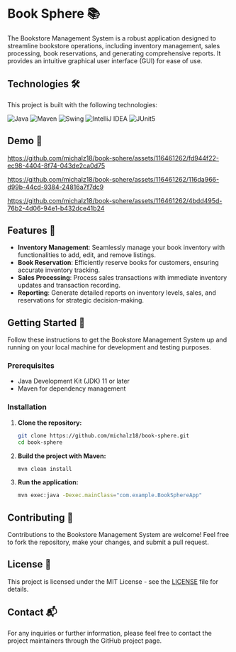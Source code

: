 # Book Sphere 📚

The Bookstore Management System is a robust application designed to streamline bookstore operations, including inventory management, sales processing, book reservations, and generating comprehensive reports. It provides an intuitive graphical user interface (GUI) for ease of use.

## Technologies 🛠️

This project is built with the following technologies:

![Java](https://img.shields.io/badge/-Java-007396?style=flat-square&logo=java&logoColor=white)
![Maven](https://img.shields.io/badge/-Maven-C71A36?style=flat-square&logo=apache-maven&logoColor=white)
![Swing](https://img.shields.io/badge/-Swing-1B5E20?style=flat-square&logo=java&logoColor=white)
![IntelliJ IDEA](https://img.shields.io/badge/-IntelliJ_IDEA-000000.svg?style=flat-square&logo=intellij-idea&logoColor=white)
![JUnit5](https://img.shields.io/badge/-JUnit5-25A162?style=flat-square&logo=junit5&logoColor=white)

## Demo 🎥

https://github.com/michalz18/book-sphere/assets/116461262/fd944f22-ec98-4404-8f74-043de2ca0d75

https://github.com/michalz18/book-sphere/assets/116461262/116da966-d99b-44cd-9384-24816a7f7dc9

https://github.com/michalz18/book-sphere/assets/116461262/4bdd495d-76b2-4d06-94e1-b432dce41b24

## Features 🌟

- **Inventory Management**: Seamlessly manage your book inventory with functionalities to add, edit, and remove listings.
- **Book Reservation**: Efficiently reserve books for customers, ensuring accurate inventory tracking.
- **Sales Processing**: Process sales transactions with immediate inventory updates and transaction recording.
- **Reporting**: Generate detailed reports on inventory levels, sales, and reservations for strategic decision-making.

## Getting Started 🚀

Follow these instructions to get the Bookstore Management System up and running on your local machine for development and testing purposes.

### Prerequisites

- Java Development Kit (JDK) 11 or later
- Maven for dependency management

### Installation

1. **Clone the repository:**
    ```bash
    git clone https://github.com/michalz18/book-sphere.git
    cd book-sphere
    ```

2. **Build the project with Maven:**
    ```bash
    mvn clean install
    ```

3. **Run the application:**
    ```bash
    mvn exec:java -Dexec.mainClass="com.example.BookSphereApp"
    ```

## Contributing 🤝

Contributions to the Bookstore Management System are welcome! Feel free to fork the repository, make your changes, and submit a pull request.

## License 📄

This project is licensed under the MIT License - see the [LICENSE](LICENSE) file for details.

## Contact 📬

For any inquiries or further information, please feel free to contact the project maintainers through the GitHub project page.
